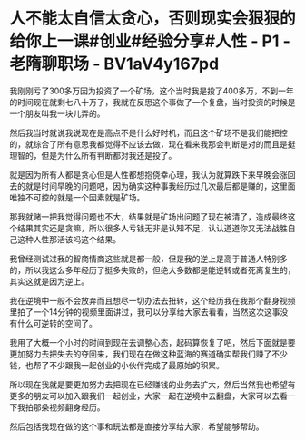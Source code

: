 # 人不能太自信太贪心，否则现实会狠狠的给你上一课#创业#经验分享#人性 - P1 - 老隋聊职场 - BV1aV4y167pd

我刚刚亏了300多万因为投资了一个矿场，这个当时我是投了400多万，不到一年的时间现在就剩七八十万了，我就在反思这个事做了一个复盘，当时投资的时候是一个朋友叫我一块儿弄的。

然后我当时就说我说现在是高点不是什么好时机，而且这个矿场不是我们能把控的，就综合了所有意思我都觉得不应该去做，现在看来我那会判断是对的而且是挺理智的，但是为什么所有判断都对我还是投了。

就是因为所有人都是贪心但是人性都想抱侥幸心理，我认为就算跌下来早晚会涨回去的就是时间早晚的问题吧，因为确实这种事我经历过几次最后都是赚的，这里面唯独不可控的就是一个因素就是矿场。

那我就赌一把我觉得问题也不大，结果就是矿场出问题了现在被清了，造成最终这个结果其实还是贪嘛，所以很多人亏钱无非是认知不足，认认道道你又无法战胜自己这种人性那活该吗这个结果。

我曾经测试过我的智商情商这些就是都一般，但是我的逆上是高于普通人特别多的，所以我这么多年经历了挺多失败的，但绝大多数都是能逆转或者死离复生的，其实这就是因为逆上。

我在逆境中一般不会放弃而且想尽一切办法去扭转，这个经历我在我那个翻身视频里拍了一个14分钟的视频里面讲过，我可以分享给大家去看看，当然这次这事没有什么可逆转的空间了。

我用了大概一个小时的时间到现在去调整心态，起码算恢复了吧，然后下面就是要更加努力去把失去的夺回来，我们现在在做这种蓝海的赛道确实帮我们赚了不少钱，也帮了不少跟我一起创业的小伙伴完成了最原始的积累。

所以现在我就是要更加努力去把现在已经赚钱的业务去扩大，然后当然我也希望有更多的朋友可以加入跟我们一起创业，大家一起在逆境中去翻盘，大家可以去看一下我拍那条视频翻身经历。

然后包括我现在做的这个事和玩法都是直接分享给大家，希望能够帮助。